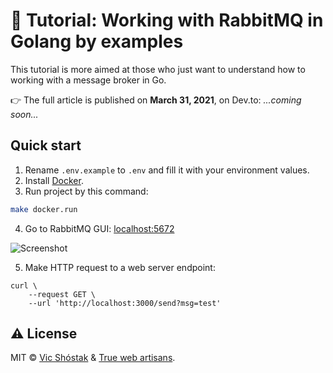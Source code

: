 # 📖 Tutorial: Working with RabbitMQ in Golang by examples

This tutorial is more aimed at those who just want to understand how to working with a message broker in Go.

👉 The full article is published on **March 31, 2021**, on Dev.to: _...coming soon..._

## Quick start

1. Rename `.env.example` to `.env` and fill it with your environment values.
2. Install [Docker](https://www.docker.com/get-started).
3. Run project by this command:

```bash
make docker.run
```

4. Go to RabbitMQ GUI: [localhost:5672](http://localhost:5672)

![Screenshot](https://user-images.githubusercontent.com/11155743/113058619-0bec2480-91b7-11eb-9f0f-1102ea69f2fd.png)

5. Make HTTP request to a web server endpoint:

```console
curl \
    --request GET \
    --url 'http://localhost:3000/send?msg=test'
```

## ⚠️ License

MIT &copy; [Vic Shóstak](https://shostak.dev/) & [True web artisans](https://1wa.co/).
